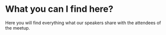 # What you can I find here?

Here you will find everything what our speakers share with the 
attendees of the meetup. 